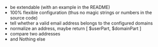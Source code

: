    - be extendable (with an example in the README)
   - 100% flexible configuration (thus no magic strings or numbers in the source code)
   - tell whether a valid email address belongs to the configured domains
   - normalize an address, maybe return [ $userPart, $domainPart ]
   - compare two addresses
   - and Nothing else
